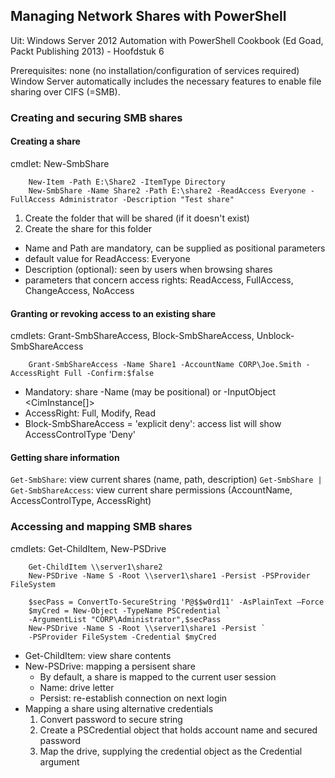 ## Managing Network Shares with PowerShell

Uit: Windows Server 2012 Automation with PowerShell Cookbook (Ed Goad, Packt Publishing 2013) - Hoofdstuk 6

Prerequisites: none (no installation/configuration of services required)  
  Window Server automatically includes the necessary features to enable file sharing over CIFS (=SMB).

### Creating and securing SMB shares

#### Creating a share

cmdlet: New-SmbShare

        New-Item -Path E:\Share2 -ItemType Directory
        New-SmbShare -Name Share2 -Path E:\share2 -ReadAccess Everyone -FullAccess Administrator -Description "Test share"

1. Create the folder that will be shared (if it doesn't exist)
2. Create the share for this folder
  - Name and Path are mandatory, can be supplied as positional parameters
  - default value for ReadAccess: Everyone
  - Description (optional): seen by users when browsing shares
  - parameters that concern access rights: ReadAccess, FullAccess, ChangeAccess, NoAccess

#### Granting or revoking access to an existing share

cmdlets: Grant-SmbShareAccess, Block-SmbShareAccess, Unblock-SmbShareAccess

        Grant-SmbShareAccess -Name Share1 -AccountName CORP\Joe.Smith -AccessRight Full -Confirm:$false

- Mandatory: share -Name (may be positional) or -InputObject <CimInstance[]>
- AccessRight: Full, Modify, Read
- Block-SmbShareAccess = 'explicit deny': access list will show AccessControlType 'Deny'

#### Getting share information

`Get-SmbShare`: view current shares (name, path, description)
`Get-SmbShare | Get-SmbShareAccess`: view current share permissions (AccountName, AccessControlType, AccessRight)

### Accessing and mapping SMB shares

cmdlets: Get-ChildItem, New-PSDrive

        Get-ChildItem \\server1\share2
        New-PSDrive -Name S -Root \\server1\share1 -Persist -PSProvider FileSystem

        $secPass = ConvertTo-SecureString 'P@$$w0rd11' -AsPlainText –Force
        $myCred = New-Object -TypeName PSCredential `
        -ArgumentList "CORP\Administrator",$secPass
        New-PSDrive -Name S -Root \\server1\share1 -Persist `
        -PSProvider FileSystem -Credential $myCred

- Get-ChildItem: view share contents
- New-PSDrive: mapping a persisent share  
  - By default, a share is mapped to the current user session
  - Name: drive letter
  - Persist: re-establish connection on next login
- Mapping a share using alternative credentials  
  1. Convert password to secure string
  2. Create a PSCredential object that holds account name and secured password
  3. Map the drive, supplying the credential object as the Credential argument
